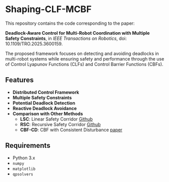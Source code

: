 # Shaping-CLF-MCBF

This repository contains the code corresponding to the paper: 

**Deadlock-Aware Control for Multi-Robot Coordination with Multiple Safety Constraints**, in *IEEE Transactions on Robotics*, doi: 10.1109/TRO.2025.3600159.

The proposed framework focuses on detecting and avoiding deadlocks in multi-robot systems while ensuring safety and performance through the use of Control Lyapunov Functions (CLFs) and Control Barrier Functions (CBFs).

## Features
- **Distributed Control Framework**
- **Multiple Safety Constraints**
- **Potential Deadlock Detection**
- **Reactive Deadlock Avoidance**
- **Comparison with Other Methods**
  - **LSC**: Linear Safety Corridor [Github](https://github.com/qwerty35/lsc_dr_planner)
  - **RSC**: Recursive Safety Corridor [Github](https://github.com/PKU-MACDLab/IMPC-OB)
  - **CBF-CD**: CBF with Consistent Disturbance [paper](https://ieeexplore.ieee.org/document/7857061)

## Requirements
- Python 3.x
- `numpy`
- `matplotlib`
- `qpsolvers`
